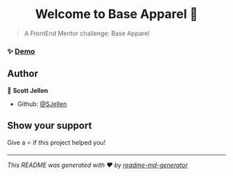 <h1 align="center">Welcome to Base Apparel 👋</h1>
<p>
  <a href="https://www.npmjs.com/package/Base Apparel" target="_blank">
   
  </a>
</p>

> A FrontEnd Mentor challenge: Base Apparel

### ✨ [Demo](https://combative-soap.surge.sh)

## Author

👤 **Scott Jellen**

* Github: [@SJellen](https://github.com/SJellen)

## Show your support

Give a ⭐️ if this project helped you!

***
_This README was generated with ❤️ by [readme-md-generator](https://github.com/kefranabg/readme-md-generator)_